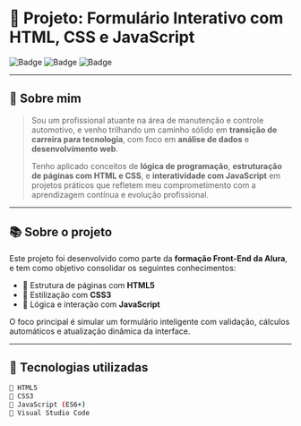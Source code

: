 # 🧾 Projeto: Formulário Interativo com HTML, CSS e JavaScript

![Badge](https://img.shields.io/badge/Projeto-Alura-0d1117?style=for-the-badge&logo=github) 
![Badge](https://img.shields.io/badge/HTML-CSS-JavaScript-yellow?style=for-the-badge) 
![Badge](https://img.shields.io/badge/Status-Em%20Desenvolvimento-orange?style=for-the-badge)

---

## 💼 Sobre mim

> Sou um profissional atuante na área de manutenção e controle automotivo, e venho trilhando um caminho sólido em **transição de carreira para tecnologia**, com foco em **análise de dados** e **desenvolvimento web**.  
>
> Tenho aplicado conceitos de **lógica de programação**, **estruturação de páginas com HTML e CSS**, e **interatividade com JavaScript** em projetos práticos que refletem meu comprometimento com a aprendizagem contínua e evolução profissional.

---

## 📚 Sobre o projeto

Este projeto foi desenvolvido como parte da **formação Front-End da Alura**, e tem como objetivo consolidar os seguintes conhecimentos:

- 🧱 Estrutura de páginas com **HTML5**
- 🎨 Estilização com **CSS3**
- 🧠 Lógica e interação com **JavaScript**

O foco principal é simular um formulário inteligente com validação, cálculos automáticos e atualização dinâmica da interface.

---

## 🧩 Tecnologias utilizadas

```bash
🔹 HTML5
🔹 CSS3
🔹 JavaScript (ES6+)
🔹 Visual Studio Code
